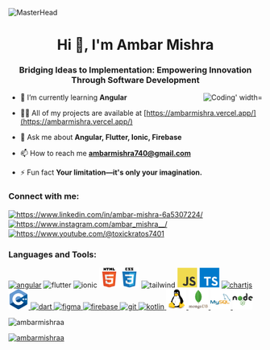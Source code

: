 ![MasterHead](https://img.freepik.com/free-vector/programmer-typographic-header-idea-coding-testing-writing-program-using-internet-different-software-website-development-optimization-isolated-vector-illustration_613284-970.jpg?w=1380&t=st=1662569563~exp=1662570163~hmac=834539b72f5808054708dbe8a5a70e7b3da97ff58444a963edb6adab9eccf48d)
<h1 align="center">Hi 👋, I'm Ambar Mishra</h1>
<h3 align="center">Bridging Ideas to Implementation: Empowering Innovation Through Software Development</h3>
<img align="right" alt="Coding' width="400" src="https://imgs.search.brave.com/NKZJdeX1UsKNo7KD8uu4HgCwoaHJg5GrPlm8zLPD4mM/rs:fit:844:225:1/g:ce/aHR0cHM6Ly90c2Uy/Lm1tLmJpbmcubmV0/L3RoP2lkPU9JUC4z/MGZ1UGwzeDlLdk1C/MlpZVzBrN293SGFF/SyZwaWQ9QXBp">


- 🌱 I’m currently learning **Angular**

- 👨‍💻 All of my projects are available at [https://ambarmishra.vercel.app/](https://ambarmishra.vercel.app/)

- 💬 Ask me about **Angular, Flutter, Ionic, Firebase**

- 📫 How to reach me **ambarmishra740@gmail.com**

- ⚡ Fun fact **Your limitation—it's only your imagination.**

<h3 align="left">Connect with me:</h3>
<p align="left">
<a href="https://linkedin.com/in/https://www.linkedin.com/in/ambar-mishra-6a5307224/" target="blank"><img align="center" src="https://raw.githubusercontent.com/rahuldkjain/github-profile-readme-generator/master/src/images/icons/Social/linked-in-alt.svg" alt="https://www.linkedin.com/in/ambar-mishra-6a5307224/" height="30" width="40" /></a>
<a href="https://instagram.com/https://www.instagram.com/ambar_mishra__/" target="blank"><img align="center" src="https://raw.githubusercontent.com/rahuldkjain/github-profile-readme-generator/master/src/images/icons/Social/instagram.svg" alt="https://www.instagram.com/ambar_mishra__/" height="30" width="40" /></a>
<a href="https://www.youtube.com/c/https://www.youtube.com/@toxickratos7401" target="blank"><img align="center" src="https://raw.githubusercontent.com/rahuldkjain/github-profile-readme-generator/master/src/images/icons/Social/youtube.svg" alt="https://www.youtube.com/@toxickratos7401" height="30" width="40" /></a>
</p>

<h3 align="left">Languages and Tools:</h3>
<p align="left"> <a href="https://angular.io" target="_blank" rel="noreferrer"> <img src="https://angular.io/assets/images/logos/angular/angular.svg" alt="angular" width="40" height="40"/></a> <img src="https://www.vectorlogo.zone/logos/flutterio/flutterio-icon.svg" alt="flutter" width="40" height="40"/>   <img src="https://upload.wikimedia.org/wikipedia/commons/d/d1/Ionic_Logo.svg" alt="ionic" width="40" height="40"/></a> 
<img src="https://raw.githubusercontent.com/devicons/devicon/master/icons/html5/html5-original-wordmark.svg" alt="html5" width="40" height="40"/><img src="https://raw.githubusercontent.com/devicons/devicon/master/icons/css3/css3-original-wordmark.svg" alt="css3" width="40" height="40"/>
<img src="https://www.vectorlogo.zone/logos/tailwindcss/tailwindcss-icon.svg" alt="tailwind" width="40" height="40"/>
<img src="https://raw.githubusercontent.com/devicons/devicon/master/icons/javascript/javascript-original.svg" alt="javascript" width="40" height="40"/>
<img src="https://raw.githubusercontent.com/devicons/devicon/master/icons/typescript/typescript-original.svg" alt="typescript" width="40" height="40"/>
<a href="https://www.chartjs.org" target="_blank" rel="noreferrer"> <img src="https://www.chartjs.org/media/logo-title.svg" alt="chartjs" width="40" height="40"/> </a> <a href="https://www.w3schools.com/cpp/" target="_blank" rel="noreferrer"> <img src="https://raw.githubusercontent.com/devicons/devicon/master/icons/cplusplus/cplusplus-original.svg" alt="cplusplus" width="40" height="40"/> </a> <a href="https://www.w3schools.com/css/" target="_blank" rel="noreferrer">  </a> <a href="https://dart.dev" target="_blank" rel="noreferrer"> <img src="https://www.vectorlogo.zone/logos/dartlang/dartlang-icon.svg" alt="dart" width="40" height="40"/> </a> <a href="https://www.figma.com/" target="_blank" rel="noreferrer"> <img src="https://www.vectorlogo.zone/logos/figma/figma-icon.svg" alt="figma" width="40" height="40"/> </a> <a href="https://firebase.google.com/" target="_blank" rel="noreferrer"> <img src="https://www.vectorlogo.zone/logos/firebase/firebase-icon.svg" alt="firebase" width="40" height="40"/> </a> <a href="https://flutter.dev" target="_blank" rel="noreferrer">  </a> <a href="https://git-scm.com/" target="_blank" rel="noreferrer"> <img src="https://www.vectorlogo.zone/logos/git-scm/git-scm-icon.svg" alt="git" width="40" height="40"/> </a> <a href="https://www.w3.org/html/" target="_blank" rel="noreferrer">  </a> <a href="https://ionicframework.com" target="_blank" rel="noreferrer"> </a> <a href="https://developer.mozilla.org/en-US/docs/Web/JavaScript" target="_blank" rel="noreferrer">  </a> <a href="https://kotlinlang.org" target="_blank" rel="noreferrer"> <img src="https://www.vectorlogo.zone/logos/kotlinlang/kotlinlang-icon.svg" alt="kotlin" width="40" height="40"/> </a> <a href="https://www.linux.org/" target="_blank" rel="noreferrer"> <img src="https://raw.githubusercontent.com/devicons/devicon/master/icons/linux/linux-original.svg" alt="linux" width="40" height="40"/> </a> <a href="https://www.mathworks.com/" target="_blank" rel="noreferrer">  </a> <a href="https://www.mongodb.com/" target="_blank" rel="noreferrer"> <img src="https://raw.githubusercontent.com/devicons/devicon/master/icons/mongodb/mongodb-original-wordmark.svg" alt="mongodb" width="40" height="40"/> </a> <a href="https://www.mysql.com/" target="_blank" rel="noreferrer"> <img src="https://raw.githubusercontent.com/devicons/devicon/master/icons/mysql/mysql-original-wordmark.svg" alt="mysql" width="40" height="40"/> </a> <a href="https://nodejs.org" target="_blank" rel="noreferrer"> <img src="https://raw.githubusercontent.com/devicons/devicon/master/icons/nodejs/nodejs-original-wordmark.svg" alt="nodejs" width="40" height="40"/> </a> <a href="https://tailwindcss.com/" target="_blank" rel="noreferrer">  </a> <a href="https://www.typescriptlang.org/" target="_blank" rel="noreferrer">  </a> </p>
<p align="left"> <img src="https://komarev.com/ghpvc/?username=ambarmishraa&label=Profile%20views&color=0e75b6&style=flat" alt="ambarmishraa" /> </p>
<p align="left"> <a href="https://github.com/ryo-ma/github-profile-trophy"><img src="https://github-profile-trophy.vercel.app/?username=ambarmishraa" alt="ambarmishraa" /></a> </p>
